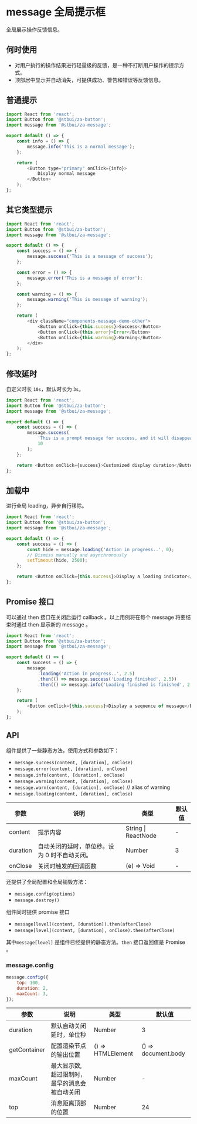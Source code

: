 # message 全局提示框

全局展示操作反馈信息。

## 何时使用

-   对用户执行的操作结果进行轻量级的反馈，是一种不打断用户操作的提示方式。
-   顶部居中显示并自动消失，可提供成功、警告和错误等反馈信息。

## 普通提示

```js
import React from 'react';
import Button from '@stbui/za-button';
import message from '@stbui/za-message';

export default () => {
    const info = () => {
        message.info('This is a normal message');
    };

    return (
        <Button type="primary" onClick={info}>
            Display normal message
        </Button>
    );
};
```

## 其它类型提示

```js
import React from 'react';
import Button from '@stbui/za-button';
import message from '@stbui/za-message';

export default () => {
    const success = () => {
        message.success('This is a message of success');
    };

    const error = () => {
        message.error('This is a message of error');
    };

    const warning = () => {
        message.warning('This is message of warning');
    };

    return (
        <div className="components-message-demo-other">
            <Button onClick={this.success}>Success</Button>
            <Button onClick={this.error}>Error</Button>
            <Button onClick={this.warning}>Warning</Button>
        </div>
    );
};
```

## 修改延时

自定义时长 `10s`，默认时长为 `3s`。

```js
import React from 'react';
import Button from '@stbui/za-button';
import message from '@stbui/za-message';

export default () => {
    const success = () => {
        message.success(
            'This is a prompt message for success, and it will disappear in 10 seconds',
            10
        );
    };

    return <Button onClick={success}>Customized display duration</Button>;
};
```

## 加载中

进行全局 loading，异步自行移除。

```js
import React from 'react';
import Button from '@stbui/za-button';
import message from '@stbui/za-message';

export default () => {
    const success = () => {
        const hide = message.loading('Action in progress..', 0);
        // Dismiss manually and asynchronously
        setTimeout(hide, 2500);
    };

    return <Button onClick={this.success}>Display a loading indicator</Button>;
};
```

## Promise 接口

可以通过 then 接口在关闭后运行 callback 。以上用例将在每个 message 将要结束时通过 then 显示新的 message 。

```js
import React from 'react';
import Button from '@stbui/za-button';
import message from '@stbui/za-message';

export default () => {
    const success = () => {
        message
            .loading('Action in progress..', 2.5)
            .then(() => message.success('Loading finished', 2.5))
            .then(() => message.info('Loading finished is finished', 2.5));
    };

    return (
        <Button onClick={this.success}>Display a sequence of message</Button>
    );
};
```

## API

组件提供了一些静态方法，使用方式和参数如下：

-   `message.success(content, [duration], onClose)`
-   `message.error(content, [duration], onClose)`
-   `message.info(content, [duration], onClose)`
-   `message.warning(content, [duration], onClose)`
-   `message.warn(content, [duration], onClose)` // alias of warning
-   `message.loading(content, [duration], onClose)`

| 参数     | 说明                                          | 类型                | 默认值 |
| -------- | --------------------------------------------- | ------------------- | ------ |
| content  | 提示内容                                      | String \| ReactNode | -      |
| duration | 自动关闭的延时，单位秒。设为 0 时不自动关闭。 | Number              | 3      |
| onClose  | 关闭时触发的回调函数                          | (e) => Void         | -      |

还提供了全局配置和全局销毁方法：

-   `message.config(options)`
-   `message.destroy()`

组件同时提供 promise 接口

-   `message[level](content, [duration]).then(afterClose)`
-   `message[level](content, [duration], onClose).then(afterClose)`

其中`message[level]` 是组件已经提供的静态方法。`then` 接口返回值是 Promise 。

### message.config

```js
message.config({
    top: 100,
    duration: 2,
    maxCount: 3,
});
```

| 参数         | 说明                                           | 类型              | 默认值              |
| ------------ | ---------------------------------------------- | ----------------- | ------------------- |
| duration     | 默认自动关闭延时，单位秒                       | Number            | 3                   |
| getContainer | 配置渲染节点的输出位置                         | () => HTMLElement | () => document.body |
| maxCount     | 最大显示数, 超过限制时，最早的消息会被自动关闭 | Number            | -                   |
| top          | 消息距离顶部的位置                             | Number            | 24                  |
